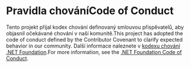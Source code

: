 # <a name="code-of-conduct"></a><span data-ttu-id="4a262-101">Pravidla chování</span><span class="sxs-lookup"><span data-stu-id="4a262-101">Code of Conduct</span></span>

<span data-ttu-id="4a262-102">Tento projekt přijal kodex chování definovaný smlouvou přispěvatelů, aby objasnil očekávané chování v naší komunitě.</span><span class="sxs-lookup"><span data-stu-id="4a262-102">This project has adopted the code of conduct defined by the Contributor Covenant to clarify expected behavior in our community.</span></span>
<span data-ttu-id="4a262-103">Další informace naleznete v [kodexu chování .NET Foundation](https://dotnetfoundation.org/code-of-conduct).</span><span class="sxs-lookup"><span data-stu-id="4a262-103">For more information, see the [.NET Foundation Code of Conduct](https://dotnetfoundation.org/code-of-conduct).</span></span>
